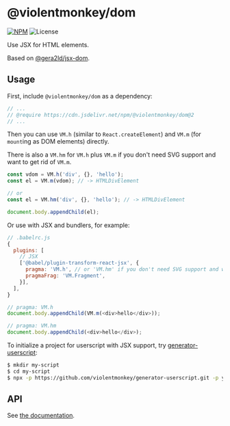 # @violentmonkey/dom

[![NPM](https://img.shields.io/npm/v/@violentmonkey/dom.svg)](https://npm.im/@violentmonkey/dom)
![License](https://img.shields.io/npm/l/@violentmonkey/dom.svg)

Use JSX for HTML elements.

Based on [@gera2ld/jsx-dom](https://github.com/gera2ld/jsx-dom).

## Usage

First, include `@violentmonkey/dom` as a dependency:

```js
// ...
// @require https://cdn.jsdelivr.net/npm/@violentmonkey/dom@2
// ...
```

Then you can use `VM.h` (similar to `React.createElement`) and `VM.m` (for `mount`ing as DOM elements) directly.

There is also a `VM.hm` for `VM.h` plus `VM.m` if you don't need SVG support and want to get rid of `VM.m`.

```js
const vdom = VM.h('div', {}, 'hello');
const el = VM.m(vdom); // -> HTMLDivElement

// or
const el = VM.hm('div', {}, 'hello'); // -> HTMLDivElement

document.body.appendChild(el);
```

Or use with JSX and bundlers, for example:

```js
// .babelrc.js
{
  plugins: [
    // JSX
    ['@babel/plugin-transform-react-jsx', {
      pragma: 'VM.h', // or 'VM.hm' if you don't need SVG support and want to get rid of 'VM.m'
      pragmaFrag: 'VM.Fragment',
    }],
  ],
}
```

```js
// pragma: VM.h
document.body.appendChild(VM.m(<div>hello</div>));

// pragma: VM.hm
document.body.appendChild(<div>hello</div>);
```

To initialize a project for userscript with JSX support, try [generator-userscript](https://github.com/violentmonkey/generator-userscript):

```sh
$ mkdir my-script
$ cd my-script
$ npx -p https://github.com/violentmonkey/generator-userscript.git -p yo yo @violentmonkey/userscript
```

## API

See [the documentation](https://violentmonkey.github.io/vm-dom/modules.html).
